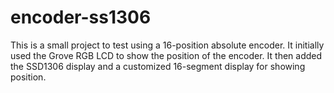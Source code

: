 # encoder-ss1306
This is a small project to test using a 16-position absolute
encoder.  It initially used the Grove RGB LCD to show the 
position of the encoder. It then added the SSD1306 display
and a customized 16-segment display for showing position.

